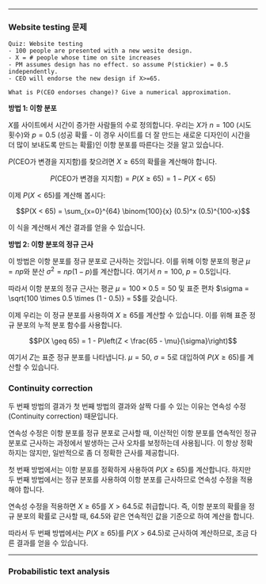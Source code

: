 
---
### Website testing 문제
```
Quiz: Website testing
- 100 people are presented with a new wesite design.
- X = # people whose time on site increases
- PM assumes design has no effect. so assume P(stickier) = 0.5 independently.
- CEO will endorse the new design if X>=65.

What is P(CEO endorses change)? Give a numerical approximation.
```
**방법 1: 이항 분포**

$X$를 사이트에서 시간이 증가한 사람들의 수로 정의합니다. 우리는 $X$가 $n=100$ (시도 횟수)와 $p=0.5$ (성공 확률 - 이 경우 사이트를 더 잘 만드는 새로운 디자인이 시간을 더 많이 보내도록 만드는 확률)인 이항 분포를 따른다는 것을 알고 있습니다.

$P(\text{CEO가 변경을 지지함})$를 찾으려면 $X \geq 65$의 확률을 계산해야 합니다.

$$P(\text{CEO가 변경을 지지함}) = P(X \geq 65) = 1 - P(X < 65)$$

이제 $P(X < 65)$를 계산해 봅시다:

$$P(X < 65) = \sum_{x=0}^{64} \binom{100}{x} (0.5)^x (0.5)^{100-x}$$

이 식을 계산해서 계산 결과를 얻을 수 있습니다.

**방법 2: 이항 분포의 정규 근사**

이 방법은 이항 분포를 정규 분포로 근사하는 것입니다. 이를 위해 이항 분포의 평균 $\mu = np$와 분산 $\sigma^2 = np(1-p)$를 계산합니다. 여기서 $n=100$, $p=0.5$입니다.

따라서 이항 분포의 정규 근사는 평균 $\mu = 100 \times 0.5 = 50$ 및 표준 편차 $\sigma = \sqrt{100 \times 0.5 \times (1 - 0.5)} = 5$를 갖습니다.

이제 우리는 이 정규 분포를 사용하여 $X \geq 65$를 계산할 수 있습니다. 이를 위해 표준 정규 분포의 누적 분포 함수를 사용합니다.

$$P(X \geq 65) = 1 - P\left(Z < \frac{65 - \mu}{\sigma}\right)$$

여기서 $Z$는 표준 정규 분포를 나타냅니다. $\mu = 50$, $\sigma = 5$로 대입하여 $P(X \geq 65)$를 계산할 수 있습니다.
### Continuity correction
두 번째 방법의 결과가 첫 번째 방법의 결과와 살짝 다를 수 있는 이유는 연속성 수정(Continuity correction) 때문입니다.

연속성 수정은 이항 분포를 정규 분포로 근사할 때, 이산적인 이항 분포를 연속적인 정규 분포로 근사하는 과정에서 발생하는 근사 오차를 보정하는데 사용됩니다. 이 항상 정확하지는 않지만, 일반적으로 좀 더 정확한 근사를 제공합니다.

첫 번째 방법에서는 이항 분포를 정확하게 사용하여 $P(X \geq 65)$를 계산합니다. 하지만 두 번째 방법에서는 정규 분포를 사용하여 이항 분포를 근사하므로 연속성 수정을 적용해야 합니다. 

연속성 수정을 적용하면 $X \geq 65$를 $X > 64.5$로 취급합니다. 즉, 이항 분포의 확률을 정규 분포의 확률로 근사할 때, 64.5와 같은 연속적인 값을 기준으로 하여 계산을 합니다.

따라서 두 번째 방법에서는 $P(X \geq 65)$를 $P(X > 64.5)$로 근사하여 계산하므로, 조금 다른 결과를 얻을 수 있습니다.

---
### Probabilistic text analysis
